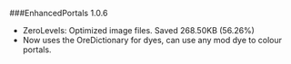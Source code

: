 ###EnhancedPortals 1.0.6
* ZeroLevels: Optimized image files. Saved 268.50KB (56.26%)
* Now uses the OreDictionary for dyes, can use any mod dye to colour portals.